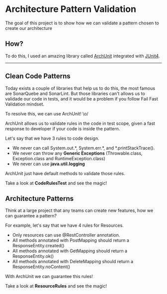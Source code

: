 # Architecture Pattern Validation

The goal of this project is to show how we can validate a pattern chosen to create our architecture

## How?

To do this, I used an amazing library called [ArchUnit](https://github.com/TNG/ArchUnit) integrated with [JUnit4](https://junit.org/junit4/).

___

## Clean Code Patterns
Today exists a couple of libraries that help us to do this, the most famous are SonarQuebe and SonarLint.
But those libraries can't allows us to validade our code in tests, and it would be a problem if you follow Fail Fast Validation mindset.

To resolve this, we can use ArchUnit! \o/

ArchUnit allows us to validate rules in the code in test scope, given a fast response to developer if your code is inside the pattern.

Let's say that we have 3 rules to code design.

* We never can call System.out.\*, System.err.\*, and \*.printStackTrace().
* We never can throw any **Generic Exceptions** (Throwable.class, Exception.class and RuntimeException.class)
* We never can use **java.util.logging**

ArchUnit just have default methods to validate those rules.

Take a look at **CodeRulesTest** and see the magic!


## Architecture Patterns
Think at a large project that any teams can create new features, how we can guarantee a pattern?

For example, let's say that we have 4 rules for Resources.

* Only resources can use @RestController annotation.
* All methods annotated with PostMapping should return a ResponseEntity.created()
* All methods annotated with GetMapping should return a ResponseEntity.ok()
* All methods annotated with DeleteMapping should return a ResponseEntity.noContent()

With ArchUnit we can guarantee this rules!

Take a look at **ResourceRules** and see the magic!